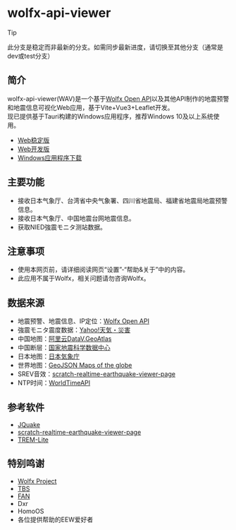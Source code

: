 # wolfx-api-viewer
> [!TIP]
> 此分支是稳定而非最新的分支。如需同步最新进度，请切换至其他分支（通常是dev或test分支）
## 简介
wolfx-api-viewer(WAV)是一个基于[Wolfx Open API](https://wolfx.jp/apidoc)以及其他API制作的地震预警和地震信息可视化Web应用，基于Vite+Vue3+Leaflet开发。  
现已提供基于Tauri构建的Windows应用程序，推荐Windows 10及以上系统使用。  
* [Web稳定版](http://124.70.142.213:8080/)
* [Web开发版](http://124.70.142.213:8081/)
* [Windows应用程序下载](https://github.com/Lipomoea/wolfx-api-viewer/releases)
## 主要功能  
* 接收日本气象厅、台湾省中央气象署、四川省地震局、福建省地震局地震预警信息。
* 接收日本气象厅、中国地震台网地震信息。
* 获取NIED強震モニタ测站数据。
## 注意事项
* 使用本网页前，请详细阅读网页“设置”-“帮助&关于”中的内容。
* 此应用不属于Wolfx，相关问题请勿咨询Wolfx。
## 数据来源
* 地震预警、地震信息、IP定位：[Wolfx Open API](https://wolfx.jp/apidoc)
* 強震モニタ震度数据：[Yahoo!天気・災害](https://typhoon.yahoo.co.jp/weather/jp/earthquake/kyoshin/)
* 中国地图：[阿里云DataV.GeoAtlas](https://datav.aliyun.com/portal/school/atlas/area_selector)
* 中国断层：[国家地震科学数据中心](https://data.earthquake.cn/datashare/report.shtml?PAGEID=datasourcelist&dt=ff808082845b8fd401845bf036a1000c)
* 日本地图：[日本気象庁](https://www.data.jma.go.jp/developer/gis.html)
* 世界地图：[GeoJSON Maps of the globe](https://geojson-maps.kyd.au/)
* SREV音效：[scratch-realtime-earthquake-viewer-page](https://github.com/kotoho7/scratch-realtime-earthquake-viewer-page)
* NTP时间：[WorldTimeAPI](https://www.worldtimeapi.org/)
## 参考软件
* [JQuake](https://jquake.net/)
* [scratch-realtime-earthquake-viewer-page](https://github.com/kotoho7/scratch-realtime-earthquake-viewer-page)
* [TREM-Lite](https://github.com/ExpTechTW/TREM-Lite)
## 特别鸣谢
* [Wolfx Project](https://wolfx.jp/)
* [TBS](https://space.bilibili.com/652050915/)
* [FAN](https://www.fanstudio.tech/)
* Dxr
* HomoOS
* 各位提供帮助的EEW爱好者
